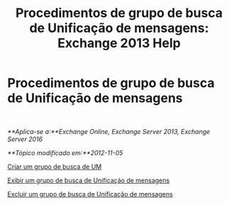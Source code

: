 ﻿---
title: 'Procedimentos de grupo de busca de Unificação de mensagens: Exchange 2013 Help'
TOCTitle: Procedimentos de grupo de busca de Unificação de mensagens
ms:assetid: 4251c24a-9616-4923-92da-ed783aa8d802
ms:mtpsurl: https://technet.microsoft.com/pt-br/library/JJ851063(v=EXCHG.150)
ms:contentKeyID: 50556172
ms.date: 05/22/2018
mtps_version: v=EXCHG.150
ms.translationtype: MT
---

# Procedimentos de grupo de busca de Unificação de mensagens

 

_**Aplica-se a:**Exchange Online, Exchange Server 2013, Exchange Server 2016_

_**Tópico modificado em:**2012-11-05_

[Criar um grupo de busca de UM](create-a-um-hunt-group-exchange-2013-help.md)

[Exibir um grupo de busca de Unificação de mensagens](view-a-um-hunt-group-exchange-2013-help.md)

[Excluir um grupo de busca de Unificação de mensagens](delete-a-um-hunt-group-exchange-2013-help.md)

